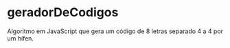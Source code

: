 # geradorDeCodigos
Algoritmo em JavaScript que gera um código de 8 letras separado 4 a 4 por um hífen.
